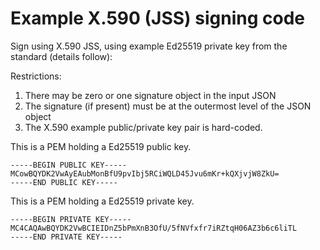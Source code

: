 # Example X.590 (JSS) signing code

Sign using X.590 JSS, using example Ed25519 private key from the standard (details follow):

Restrictions:
 1. There may be zero or one signature object in the input JSON
 2. The signature (if present) must be at the outermost level of the JSON object
 3. The X.590 example public/private key pair is hard-coded.

 This is a PEM holding a Ed25519 public key.

    -----BEGIN PUBLIC KEY-----
    MCowBQYDK2VwAyEAubMonBfU9pvIbj5RCiWQLD45Jvu6mKr+kQXjvjW8ZkU=
    -----END PUBLIC KEY-----
 
 
 This is a PEM holding a Ed25519 private key.
 
    -----BEGIN PRIVATE KEY-----
    MC4CAQAwBQYDK2VwBCIEIDnZ5bPmXnB3OfU/5fNVfxfr7iRZtqH06AZ3b6c6liTL
    -----END PRIVATE KEY-----
